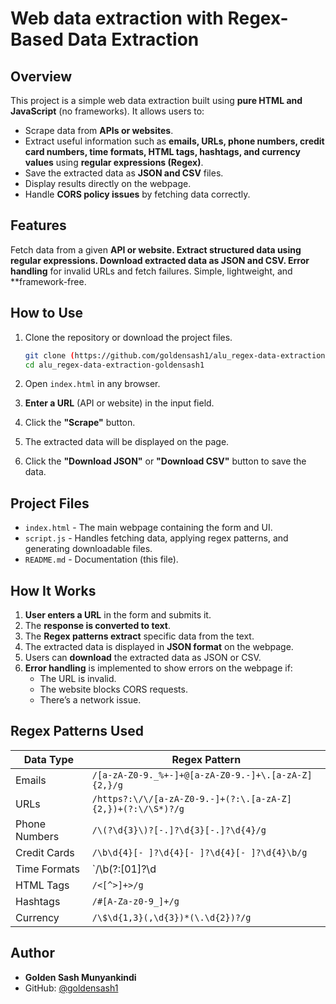 # Web data extraction with Regex-Based Data Extraction

## Overview
This project is a simple web data extraction built using **pure HTML and JavaScript** (no frameworks). It allows users to:
- Scrape data from **APIs or websites**.
- Extract useful information such as **emails, URLs, phone numbers, credit card numbers, time formats, HTML tags, hashtags, and currency values** using **regular expressions (Regex)**.
- Save the extracted data as **JSON and CSV** files.
- Display results directly on the webpage.
- Handle **CORS policy issues** by fetching data correctly.

## Features
Fetch data from a given **API or website.
Extract structured data using **regular expressions.
Download extracted data** as JSON and CSV.
Error handling** for invalid URLs and fetch failures.
Simple, lightweight, and **framework-free.

## How to Use

1. Clone the repository or download the project files.
   ```bash
   git clone (https://github.com/goldensash1/alu_regex-data-extraction-goldensash1.git)
   cd alu_regex-data-extraction-goldensash1
   ```

2. Open `index.html` in any browser.

3. **Enter a URL** (API or website) in the input field.

4. Click the **"Scrape"** button.

5. The extracted data will be displayed on the page.

6. Click the **"Download JSON"** or **"Download CSV"** button to save the data.

## Project Files

- `index.html` - The main webpage containing the form and UI.
- `script.js` - Handles fetching data, applying regex patterns, and generating downloadable files.
- `README.md` - Documentation (this file).

## How It Works

1. **User enters a URL** in the form and submits it.
2. The **response is converted to text**.
3. The **Regex patterns extract** specific data from the text.
4. The extracted data is displayed in **JSON format** on the webpage.
5. Users can **download** the extracted data as JSON or CSV.
6. **Error handling** is implemented to show errors on the webpage if:
   - The URL is invalid.
   - The website blocks CORS requests.
   - There’s a network issue.

## Regex Patterns Used
| Data Type       | Regex Pattern |
|----------------|--------------|
| Emails         | `/[a-zA-Z0-9._%+-]+@[a-zA-Z0-9.-]+\.[a-zA-Z]{2,}/g` |
| URLs          | `/https?:\/\/[a-zA-Z0-9.-]+(?:\.[a-zA-Z]{2,})+(?:\/\S*)?/g` |
| Phone Numbers  | `/\(?\d{3}\)?[-.]?\d{3}[-.]?\d{4}/g` |
| Credit Cards   | `/\b\d{4}[- ]?\d{4}[- ]?\d{4}[- ]?\d{4}\b/g` |
| Time Formats   | `/\b(?:[01]?\d|2[0-3]):[0-5]\d\b|\b\d{1,2}:\d{2}\s?(AM|PM)\b/gi` |
| HTML Tags      | `/<[^>]+>/g` |
| Hashtags       | `/#[A-Za-z0-9_]+/g` |
| Currency       | `/\$\d{1,3}(,\d{3})*(\.\d{2})?/g` |


## Author
- **Golden Sash Munyankindi**
- GitHub: [@goldensash1](https://github.com/goldensash1)

